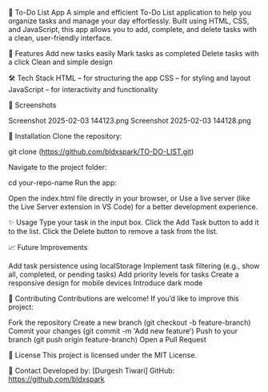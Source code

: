 📝 To-Do List App
A simple and efficient To-Do List application to help you organize tasks and manage your day effortlessly. Built using HTML, CSS, and JavaScript, this app allows you to add, complete, and delete tasks with a clean, user-friendly interface.

🚀 Features
Add new tasks easily
Mark tasks as completed
Delete tasks with a click
Clean and simple design

🛠️ Tech Stack
HTML – for structuring the app
CSS – for styling and layout
JavaScript – for interactivity and functionality

📸 Screenshots

Screenshot 2025-02-03 144123.png
Screenshot 2025-02-03 144128.png

📂 Installation
Clone the repository:

git clone (https://github.com/bldxspark/TO-DO-LIST.git)

Navigate to the project folder:

cd your-repo-name
Run the app:

Open the index.html file directly in your browser, or
Use a live server (like the Live Server extension in VS Code) for a better development experience.

✨ Usage
Type your task in the input box.
Click the Add Task button to add it to the list.
Click the Delete button to remove a task from the list.

📈 Future Improvements

Add task persistence using localStorage
Implement task filtering (e.g., show all, completed, or pending tasks)
Add priority levels for tasks
Create a responsive design for mobile devices
Introduce dark mode

🤝 Contributing
Contributions are welcome! If you’d like to improve this project:

Fork the repository
Create a new branch (git checkout -b feature-branch)
Commit your changes (git commit -m 'Add new feature')
Push to your branch (git push origin feature-branch)
Open a Pull Request

📜 License
This project is licensed under the MIT License.

📧 Contact
Developed by: [Durgesh Tiwari]
GitHub: https://github.com/bldxspark

